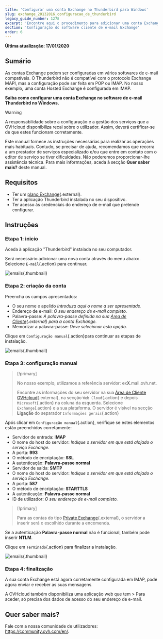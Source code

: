 ```yaml
---
title: 'Configurar uma conta Exchange no Thunderbird para Windows'
slug: exchange_20132016_configuracao_de_thunderbird
legacy_guide_number: 1278
excerpt: 'Encontre aqui o procedimento para adicionar uma conta Exchange para Thunderbird'
section: 'Configuração do software cliente de e-mail Exchange'
order: 6
---
```


**Última atualização: 17/01/2020**

## Sumário

As contas Exchange podem ser configuradas em vários softwares de e-mail compatíveis. O Thunderbird não é compatível com o protocolo Exchange MAPI, mas a configuração pode ser feita em POP ou IMAP. No nosso exemplo, uma conta Hosted Exchange é configurada em IMAP.

**Saiba como configurar uma conta Exchange no software de e-mail Thunderbird no Windows.** 

> [!warning]
>
> A responsabilidade sobre a configuração e a gestão dos serviços que a OVHcloud disponibiliza recai sobre o utilizador. Assim, deverá certificar-se de que estes funcionam corretamente.
> 
> Este manual fornece as instruções necessárias para realizar as operações mais habituais. Contudo, se precisar de ajuda, recomendamos que recorra a um prestador de serviços especializado e/ou
> que entre em contato com o editor de serviço se tiver dificuldades. Não poderemos proporcionar-lhe assistência técnica. Para mais informações, aceda à secção **Quer saber mais?** deste manual.
> 

## Requisitos

- Ter um [plano Exchange](https://www.ovh.pt/emails/){.external}.
- Ter a aplicação Thunderbird instalada no seu dispositivo.
- Ter acesso às credenciais do endereço de e-mail que pretende configurar.

## Instruções

### Etapa 1: inicio
Aceda à aplicação "Thunderbird" instalada no seu computador.

Será necessário adicionar uma nova conta através do menu abaixo. Selecione `E-mail`{.action} para continuar.

![emails](images/configuration-thunderbird-exchange-step1.png){.thumbnail}


### Etapa 2: criação da conta
Preencha os campos apresentados:

- O seu nome e apelido *Introduza aqui o nome a ser apresentado.*
- Endereço de e-mail: *O seu endereço de e-mail completo.*
- Palavra-passe: *A palavra-passe definida na sua [Área de Cliente]((https://www.ovh.com/auth/?action=gotomanager&from=https://www.ovh.pt/&ovhSubsidiary=pt)){.external} para a conta Exchange.*
- Memorizar a palavra-passe: *Deve selecionar esta opção.*

Clique em `Configuração manual`{.action}para continuar as etapas de instalação.


![emails](images/configuration-thunderbird-exchange-step2.png){.thumbnail}


### Etapa 3: configuração manual

> [!primary]
>
> No nosso exemplo, utilizamos a referência servidor: ex**X**.mail.ovh.net.
> 
> Encontre as informações do seu servidor na sua [Área de Cliente OVHcloud](https://www.ovh.com/auth/?action=gotomanager&from=https://www.ovh.pt/&ovhSubsidiary=pt){.external}, na secção `Web Cloud`{.action} e depois `Microsoft`{.action}
>  na coluna da esquerda. Selecione `Exchange`{.action} e a sua plataforma. O servidor é visível na secção **Ligação** do separador `Informações gerais`{.action}
> 

Após clicar em `Configuração manual`{.action}, verifique se estes elementos estão preenchidos corretamente:

- Servidor de entrada: **IMAP** 
- O nome do host do servidor: *Indique o servidor em que está alojado o serviço Exchange.*
- A porta:  **993**
- O método de encriptação:   **SSL**
- A autenticação:  **Palavra-passe normal**
- Servidor de saída: **SMTP**
- O nome do host do servidor: *Indique o servidor em que está alojado o serviço Exchange.* 
- A porta:  **587** 
- O método de encriptação:  **STARTTLS** 
- A autenticação:  **Palavra-passe normal** 
- ID de utilizador: *O seu endereço de e-mail completo.*

> [!primary]
>
> Para as contas do tipo [Private Exchange](../exchange_primeiros_passos_com_um_servidor_private/){.external}, o servidor a inserir será o escolhido durante a encomenda.
>

Se a autenticação **Palavra-passe normal** não é funcional, também pode inserir **NTLM**.

Clique em `Terminado`{.action} para finalizar a instalação.


![emails](images/configuration-thunderbird-exchange-step3.png){.thumbnail}


### Etapa 4: finalização

A sua conta Exchange está agora corretamente configurada em IMAP, pode agora enviar e receber as suas mensagens.

A OVHcloud também disponibiliza uma aplicação web que tem > Para aceder, só precisa dos dados de acesso do seu endereço de e-mail.


## Quer saber mais?

Fale com a nossa comunidade de utilizadores: <https://community.ovh.com/en/>.